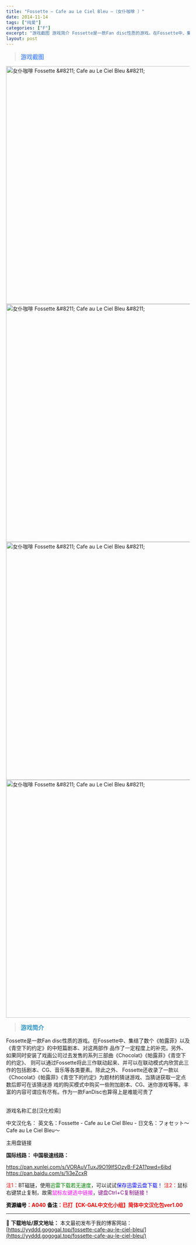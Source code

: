 ```yaml
---
title: "Fossette – Cafe au Le Ciel Bleu –（女仆咖啡 ）"
date: 2014-11-14
tags: ["纯爱"]
categories: ["F"]
excerpt: "游戏截图 游戏简介 Fossette是一款Fan disc性质的游戏。在Fossette中、集结了数个《帕露菲》以及《青空下的约定》的中短篇剧本、对这两部作 品作了一定程度上的补完。另外、如果同时安装了戏画公司过去发售的系列三部曲《Chocolat》《帕露菲》《青空下的约定》、 则可以通过Fosse&hellip;"
layout: post
---
```


<div>
<blockquote><b><span style="font-size: 12pt; color: #6699ff;">游戏截图</span></b></blockquote>
<div><img title="点击放大" src="https://yyddd.gogogal.top/wp-content/uploads/2025/04/20250429_6810fcfb8618b.webp" alt="女仆咖啡 Fossette &amp;#8211; Cafe au Le Ciel Bleu &amp;#8211;" width="650" /></div>
<div><img title="点击放大" src="https://yyddd.gogogal.top/wp-content/uploads/2025/04/20250429_6810fcfde5c7c.webp" alt="女仆咖啡 Fossette &amp;#8211; Cafe au Le Ciel Bleu &amp;#8211;" width="650" /></div>
<div><img title="点击放大" src="https://yyddd.gogogal.top/wp-content/uploads/2025/04/20250429_6810fd00bf447.webp" alt="女仆咖啡 Fossette &amp;#8211; Cafe au Le Ciel Bleu &amp;#8211;" width="650" /></div>
<div><img title="点击放大" src="https://yyddd.gogogal.top/wp-content/uploads/2025/04/20250429_6810fd03c707b.webp" alt="女仆咖啡 Fossette &amp;#8211; Cafe au Le Ciel Bleu &amp;#8211;" width="650" /></div>
<blockquote><b><span style="font-size: 12pt; color: #3399cc;">游戏简介</span></b></blockquote>
<div>Fossette是一款Fan disc性质的游戏。在Fossette中、集结了数个《帕露菲》以及《青空下的约定》的中短篇剧本、对这两部作
品作了一定程度上的补完。另外、如果同时安装了戏画公司过去发售的系列三部曲《Chocolat》《帕露菲》《青空下的约定》、
则可以通过Fossette将此三作联动起来、并可以在联动模式内欣赏此三作的包括剧本、CG、音乐等各类要素。除此之外、
Fossette还收录了一款以《Chocolat》《帕露菲》《青空下的约定》为题材的猜谜游戏、当猜谜获取一定点数后即可在该猜谜游
戏的购买模式中购买一些附加剧本、CG、迷你游戏等等。丰富的内容可谓应有尽有。作为一款FanDisc也算得上是难能可贵了</div>
&nbsp;

游戏名称汇总[汉化检索]

中文汉化名：
英文名：Fossette - Cafe au Le Ciel Bleu -
日文名：フォセット～Cafe au Le Ciel Bleu～

</div>
<div class="panel panel-primary">
<div class="panel-heading">主用盘链接</div>
<div class="panel-body">

<b>国际线路：</b>
<b>中国极速线路：</b>

<!--wechatfans start-->

https://pan.xunlei.com/s/VORAuVTuxJ9O19lfSOzyB-F2A1?pwd=6ibd
https://pan.baidu.com/s/1i3eZcxR

<!--wechatfans end-->
<span style="color: #ff0000;">注1：</span>BT磁链，使用<span style="color: #008000;">迅雷下载若无速度</span>，可以试试<span style="color: #0000ff;">保存迅雷云盘下载！</span>
<span style="color: #ff0000;">注2：</span>鼠标右键禁止复制，故需<span style="color: #ff00ff;">鼠标左键选中链接</span>，<span style="color: #800080;">键盘Ctrl+C复制链接！</span>

</div>
<div class="panel-footer"><span style="color: #ff0000;"><b><span style="color: #000000;">资源编号</span>：A040</b></span>
<span style="color: #ff0000;"><b><span style="color: #000000;">备注</span>：已打【CK-GAL中文化小组】简体中文汉化包ver1.00</b></span></div>
</div>

---
📖 **下载地址/原文地址：** 本文最初发布于我的博客网站：[https://yyddd.gogogal.top/fossette-cafe-au-le-ciel-bleu/](https://yyddd.gogogal.top/fossette-cafe-au-le-ciel-bleu/)
